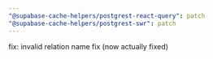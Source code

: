 ```yaml
---
"@supabase-cache-helpers/postgrest-react-query": patch
"@supabase-cache-helpers/postgrest-swr": patch
---
```


fix: invalid relation name fix (now actually fixed)

